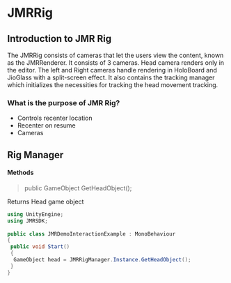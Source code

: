 # JMRRig

## Introduction to JMR Rig

The JMRRig consists of cameras that let the users view the content, known as the JMRRenderer. It consists of 3 cameras. Head camera renders only in the editor. The left and Right cameras handle rendering in HoloBoard and JioGlass with a split-screen effect. It also contains the tracking manager which initializes the necessities for tracking the head movement tracking.

### What is the purpose of JMR Rig?

* Controls recenter location
* Recenter on resume
* Cameras

## Rig Manager

#### Methods

> public GameObject GetHeadObject();

Returns Head game object

```csharp
using UnityEngine;
using JMRSDK;
 
public class JMRDemoInteractionExample : MonoBehaviour
{
 public void Start()
 {
  GameObject head = JMRRigManager.Instance.GetHeadObject();
 }
}
```

